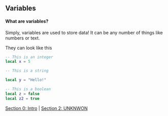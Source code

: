 ## Variables

#### What are variables?
Simply, variables are used to store data! It can be any number of things like numbers or text.

They can look like this

```lua
-- This is an integer
local x = 5

-- This is a string

local y = "Hello!"

-- This is a boolean
local z = false
local z2 = true

```


<span class="bottomNavBar"><a href="?section=intro">Section 0: Intro</a> <span class="separator">|</span> <a href="?section=test">Section 2: UNKNWON</a>  </span>